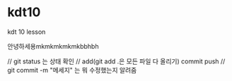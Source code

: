 # kdt10

kdt 10 lesson

안녕하세용mkmkmkmkmkbbhbh

// git status 는 상태 확인
// add(git add .은 모든 파일 다 올리기) commit push
// git commit -m "메세지" 는 뭐 수정했는지 알려줌
